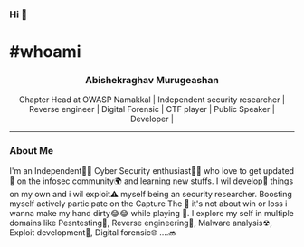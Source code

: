 ### Hi 👋

#  #whoami
<center>
<h3> Abishekraghav Murugeashan </h3>
Chapter Head at OWASP Namakkal | Independent security researcher | Reverse engineer | Digital Forensic | CTF player | Public Speaker | Developer |
</center>
<hr>

### About Me
I'm an Independent🚶‍♂️ Cyber Security enthusiast👨‍💻  who love to get updated 📢 on the infosec community🌍 and learning new stuffs. I wil develop💭 things on my own and i wil exploit⚠ myself being an security researcher. Boosting myself actively participate on the Capture The 🏁 it's not about win or loss i wanna make my hand dirty😂😂 while playing 🔞. I explore my self in multiple domains like Pesntesting📌, Reverse engineering🔁, Malware analysis☢, Exploit development🔰, Digital forensic🌐 ....🔜
